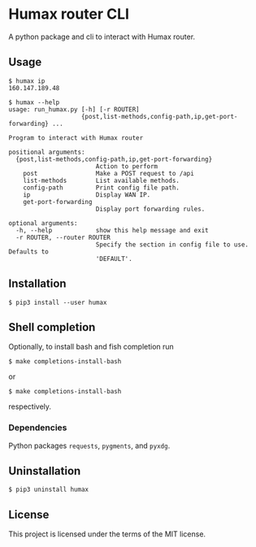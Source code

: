 # Humax router CLI

A python package and cli to interact with Humax router.

## Usage

```console
$ humax ip
160.147.189.48
```

```console
$ humax --help
usage: run_humax.py [-h] [-r ROUTER]
                    {post,list-methods,config-path,ip,get-port-forwarding} ...

Program to interact with Humax router

positional arguments:
  {post,list-methods,config-path,ip,get-port-forwarding}
                        Action to perform
    post                Make a POST request to /api
    list-methods        List available methods.
    config-path         Print config file path.
    ip                  Display WAN IP.
    get-port-forwarding
                        Display port forwarding rules.

optional arguments:
  -h, --help            show this help message and exit
  -r ROUTER, --router ROUTER
                        Specify the section in config file to use. Defaults to
                        'DEFAULT'.
```

## Installation
```
$ pip3 install --user humax
```

## Shell completion
Optionally, to install bash and fish completion run
```
$ make completions-install-bash
```
or
```
$ make completions-install-bash
```
respectively.

### Dependencies
Python packages `requests`, `pygments`, and `pyxdg`.

## Uninstallation
```
$ pip3 uninstall humax
```

## License

This project is licensed under the terms of the MIT license.
